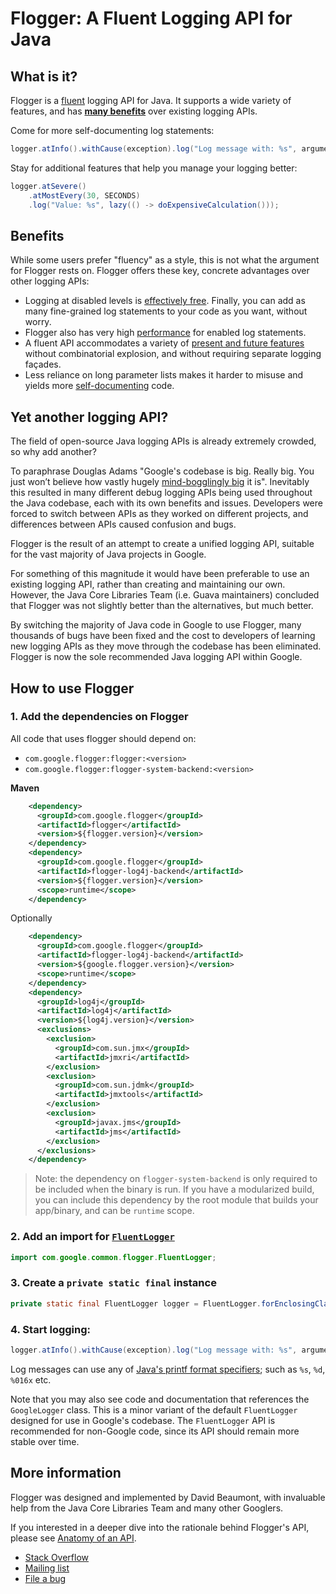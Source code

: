 # Flogger: A Fluent Logging API for Java

## What is it?

Flogger is a [fluent](http://en.wikipedia.org/wiki/Fluent_interface) logging API
for Java. It supports a wide variety of features, and has **[many benefits]**
over existing logging APIs.

Come for more self-documenting log statements:

```java
logger.atInfo().withCause(exception).log("Log message with: %s", argument);
```

Stay for additional features that help you manage your logging better:

```java
logger.atSevere()
    .atMostEvery(30, SECONDS)
    .log("Value: %s", lazy(() -> doExpensiveCalculation()));
```

## Benefits

While some users prefer "fluency" as a style, this is not what the argument for
Flogger rests on. Flogger offers these key, concrete advantages over other
logging APIs:

*   Logging at disabled levels is [effectively free]. Finally, you can add as
    many fine-grained log statements to your code as you want, without worry.
*   Flogger also has very high [performance] for enabled log statements.
*   A fluent API accommodates a variety of [present and future
    features][extensibility] without combinatorial explosion, and without
    requiring separate logging façades.
*   Less reliance on long parameter lists makes it harder to misuse and yields
    more [self-documenting][readability] code.

## Yet another logging API?

The field of open-source Java logging APIs is already extremely crowded, so why
add another?

To paraphrase Douglas Adams "Google's codebase is big. Really big. You just
won’t believe how vastly hugely [mind-bogglingly
big](https://cacm.acm.org/magazines/2016/7/204032-why-google-stores-billions-of-lines-of-code-in-a-single-repository)
it is". Inevitably this resulted in many different debug logging APIs being used
throughout the Java codebase, each with its own benefits and issues. Developers
were forced to switch between APIs as they worked on different projects, and
differences between APIs caused confusion and bugs.

Flogger is the result of an attempt to create a unified logging API, suitable
for the vast majority of Java projects in Google.

For something of this magnitude it would have been preferable to use an
existing logging API, rather than creating and maintaining our own. However, the
Java Core Libraries Team (i.e. Guava maintainers) concluded that Flogger was not
slightly better than the alternatives, but much better.

By switching the majority of Java code in Google to use Flogger, many thousands
of bugs have been fixed and the cost to developers of learning new logging APIs
as they move through the codebase has been eliminated. Flogger is now the sole
recommended Java logging API within Google.

## How to use Flogger

### 1. Add the dependencies on Flogger

All code that uses flogger should depend on:

* `com.google.flogger:flogger:<version>`
* `com.google.flogger:flogger-system-backend:<version>`

**Maven**

```xml
    <dependency>
      <groupId>com.google.flogger</groupId>
      <artifactId>flogger</artifactId>
      <version>${flogger.version}</version>
    </dependency>
    <dependency>
      <groupId>com.google.flogger</groupId>
      <artifactId>flogger-log4j-backend</artifactId>
      <version>${flogger.version}</version>
      <scope>runtime</scope>
    </dependency>
```

Optionally

```xml
    <dependency>
      <groupId>com.google.flogger</groupId>
      <artifactId>flogger-log4j-backend</artifactId>
      <version>${google.flogger.version}</version>
      <scope>runtime</scope>
    </dependency>
    <dependency>
      <groupId>log4j</groupId>
      <artifactId>log4j</artifactId>
      <version>${log4j.version}</version>
      <exclusions>
        <exclusion>
          <groupId>com.sun.jmx</groupId>
          <artifactId>jmxri</artifactId>
        </exclusion>
        <exclusion>
          <groupId>com.sun.jdmk</groupId>
          <artifactId>jmxtools</artifactId>
        </exclusion>
        <exclusion>
          <groupId>javax.jms</groupId>
          <artifactId>jms</artifactId>
        </exclusion>
      </exclusions>
    </dependency>
```

> Note: the dependency on `flogger-system-backend` is only required to be
included when the binary is run. If you have a modularized build, you can
include this dependency by the root module that builds your app/binary, and can
be `runtime` scope.

<!-- TODO(dbeaumont): link to docs for how to specify a backend. -->

### 2. Add an import for [`FluentLogger`]

```java
import com.google.common.flogger.FluentLogger;
```

### 3. Create a `private static final` instance

```java
private static final FluentLogger logger = FluentLogger.forEnclosingClass();
```

### 4. Start logging:

```java
logger.atInfo().withCause(exception).log("Log message with: %s", argument);
```

Log messages can use any of [Java's printf format
specifiers](https://docs.oracle.com/javase/9/docs/api/java/util/Formatter.html);
such as `%s`, `%d`, `%016x` etc.

Note that you may also see code and documentation that references the
`GoogleLogger` class. This is a minor variant of the default `FluentLogger`
designed for use in Google's codebase. The `FluentLogger` API is recommended for
non-Google code, since its API should remain more stable over time.

<a name="more-information"></a>
## More information

Flogger was designed and implemented by David Beaumont, with invaluable help
from the Java Core Libraries Team and many other Googlers.

If you interested in a deeper dive into the rationale behind Flogger's API,
please see [Anatomy of an API][anatomy].

*   [Stack Overflow](https://stackoverflow.com/questions/ask?tags=flogger)
*   [Mailing list](https://groups.google.com/forum/#!forum/flogger-discuss)
*   [File a bug](https://github.com/google/flogger/issues)

[anatomy]: https://google.github.io/flogger/anatomy
<!-- TODO(ronshapiro): publish javadoc, and point to that instead of source files -->
[backend]: https://github.com/google/flogger/blob/master/api/src/main/java/com/google/common/flogger/backend/LoggerBackend.java
[effectively free]: https://google.github.io/flogger/benefits#cheap-disabled-logging
[extensibility]: https://google.github.io/flogger/benefits#extensibility
[`FluentLogger`]: https://github.com/google/flogger/blob/master/api/src/main/java/com/google/common/flogger/FluentLogger.java
[many benefits]: https://google.github.io/flogger/benefits
[performance]: https://google.github.io/flogger/benefits#performance
[readability]: https://google.github.io/flogger/benefits#readability

